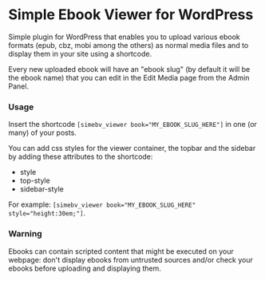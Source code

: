 # Simple Ebook Viewer for WordPress

Simple plugin for WordPress that enables you to upload various ebook formats (epub, cbz, mobi among the others) as normal media files and to display them in your site using a shortcode.

Every new uploaded ebook will have an "ebook slug" (by default it will be the ebook name) that you can edit in the Edit Media page from the Admin Panel.

### Usage

Insert the shortcode `[simebv_viewer book="MY_EBOOK_SLUG_HERE"]` in one (or many) of your posts.

You can add css styles for the viewer container, the topbar and the sidebar by adding these attributes to the shortcode:
* style
* top-style
* sidebar-style

For example: `[simebv_viewer book="MY_EBOOK_SLUG_HERE" style="height:30em;"]`.

### Warning

Ebooks can contain scripted content that might be executed on your webpage: don't display ebooks from untrusted sources and/or check your ebooks before uploading and displaying them.
